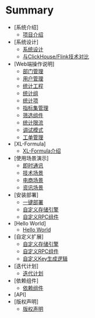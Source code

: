 # Summary

* [系统介绍]
    * [项目介绍](zh/项目介绍/系统介绍.md)
* [系统设计]
    * [系统设计](zh/系统设计/系统设计.md)
    * [与ClickHouse/Flink技术对比](zh/系统设计/开源XL-LightHouse与Flink、ClickHouse之类技术相比有什么优势.md)
* [Web端操作说明]
    * [部门管理](zh/Web端操作说明/部门管理.md)
    * [用户管理](zh/Web端操作说明/用户管理.md)
    * [统计工程](zh/Web端操作说明/统计工程.md)
    * [统计组](zh/Web端操作说明/统计组管理.md)
    * [统计项](zh/Web端操作说明/统计项管理.md)
    * [指标集管理](zh/Web端操作说明/指标集管理.md)    
    * [筛选组件](zh/Web端操作说明/筛选组件.md)
    * [统计限流](zh/Web端操作说明/统计限流.md)
    * [调试模式](zh/Web端操作说明/调试模式.md)
    * [工单管理](zh/Web端操作说明/工单管理.md)
* [XL-Formula]
    * [XL-Formula介绍](zh/XL-Formula/XL-Formula通用型流式统计运算方式配置说明.md)
* [使用场景演示]
    * [即时通讯](zh/使用场景演示/即时通讯类APP场景演示.md)
    * [技术场景](zh/使用场景演示/技术类场景使用演示.md)
    * [电商场景](zh/使用场景演示/电商类业务场景使用演示.md)
    * [资讯场景](zh/使用场景演示/资讯类业务场景使用演示.md)
* [安装部署]
    * [一键部署](zh/安装部署/一键部署.md)
    * [自定义存储引擎](zh/安装部署/自定义存储引擎.md)
    * [自定义RPC组件](zh/安装部署/自定义RPC组件.md)
* [Hello World]
    * [Hello World](zh/Hello%20World/HelloWorld.md)
* [自定义扩展]
    * [自定义存储引擎](zh/自定义扩展/自定义存储引擎.md)
    * [自定义RPC组件](zh/自定义扩展/自定义RPC组件.md)
    * [自定义Key生成逻辑](zh/自定义扩展/自定义Key生成逻辑.md)
* [迭代计划]
  * [迭代计划](zh/迭代计划/迭代计划.md)  
* [依赖组件]
    * [依赖组件](zh/依赖组件/依赖组件.md)
* [API] 
* [版权声明]
    * [版权声明](zh/版权声明/XL-LightHouse%20&%20XL-Formula版权声明.md)